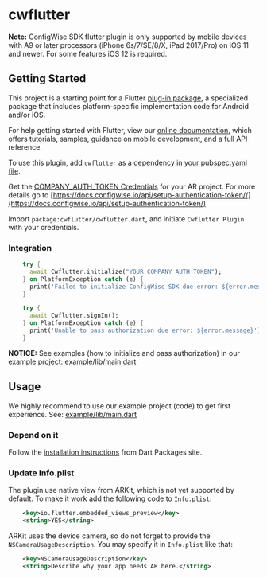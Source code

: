 # cwflutter

**Note:** ConfigWise SDK flutter plugin is only supported by mobile devices with A9 or later processors 
(iPhone 6s/7/SE/8/X, iPad 2017/Pro) on iOS 11 and newer. For some features iOS 12 is required.

## Getting Started

This project is a starting point for a Flutter
[plug-in package](https://flutter.dev/developing-packages/),
a specialized package that includes platform-specific implementation code for
Android and/or iOS.

For help getting started with Flutter, view our 
[online documentation](https://flutter.dev/docs), which offers tutorials, 
samples, guidance on mobile development, and a full API reference.

To use this plugin, add `cwflutter` as a [dependency in your pubspec.yaml file](https://flutter.io/platform-plugins/).

Get the [COMPANY_AUTH_TOKEN Credentials](https://manage.configwise.io) for your AR project. For more details go to [https://docs.configwise.io/api/setup-authentication-token//](https://docs.configwise.io/api/setup-authentication-token/)

Import `package:cwflutter/cwflutter.dart`, and initiate `Cwflutter Plugin` with your credentials.

### Integration

```dart
    try {
      await Cwflutter.initialize("YOUR_COMPANY_AUTH_TOKEN");
    } on PlatformException catch (e) {
      print('Failed to initialize ConfigWise SDK due error: ${error.message}');
    }

    try {
      await Cwflutter.signIn();
    } on PlatformException catch (e) {
      print('Unable to pass authorization due error: ${error.message}');
    }
```

**NOTICE:** See examples (how to initialize and pass authorization) in our example project:
[example/lib/main.dart](example/lib/main.dart)  

## Usage

We highly recommend to use our example project (code) to get first experience.
See: [example/lib/main.dart](example/lib/main.dart)

### Depend on it

Follow the [installation instructions](https://pub.dartlang.org/packages/cwflutter#-installing-tab-) from Dart Packages site.

### Update Info.plist

The plugin use native view from ARKit, which is not yet supported by default. To make it work add the following code to `Info.plist`:
```xml
    <key>io.flutter.embedded_views_preview</key>
    <string>YES</string>
```
ARKit uses the device camera, so do not forget to provide the `NSCameraUsageDescription`. You may specify it in `Info.plist` like that:
```xml
    <key>NSCameraUsageDescription</key>
    <string>Describe why your app needs AR here.</string>
```



